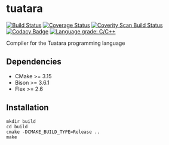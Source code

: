 # tuatara
[![Build Status](https://travis-ci.com/taylor-santos/tuatara.svg?branch=trunk)](https://travis-ci.com/taylor-santos/tuatara)
[![Coverage Status](https://coveralls.io/repos/github/taylor-santos/tuatara/badge.svg?branch=trunk&kill_cache=1)](https://coveralls.io/github/taylor-santos/tuatara?branch=trunk)
[![Coverity Scan Build Status](https://scan.coverity.com/projects/21962/badge.svg)](https://scan.coverity.com/projects/taylor-santos-tuatara)
[![Codacy Badge](https://api.codacy.com/project/badge/Grade/6581787e6f1f47de88382f1300dea83b)](https://app.codacy.com/gh/taylor-santos/tuatara?utm_source=github.com&utm_medium=referral&utm_content=taylor-santos/tuatara&utm_campaign=Badge_Grade)
[![Language grade: C/C++](https://img.shields.io/lgtm/grade/cpp/g/taylor-santos/tuatara.svg?logo=lgtm&logoWidth=18)](https://lgtm.com/projects/g/taylor-santos/tuatara/context:cpp)

Compiler for the Tuatara programming language

## Dependencies
* CMake >= 3.15
* Bison >= 3.6.1 
* Flex >= 2.6

## Installation
```
mkdir build
cd build
cmake -DCMAKE_BUILD_TYPE=Release ..
make
```
